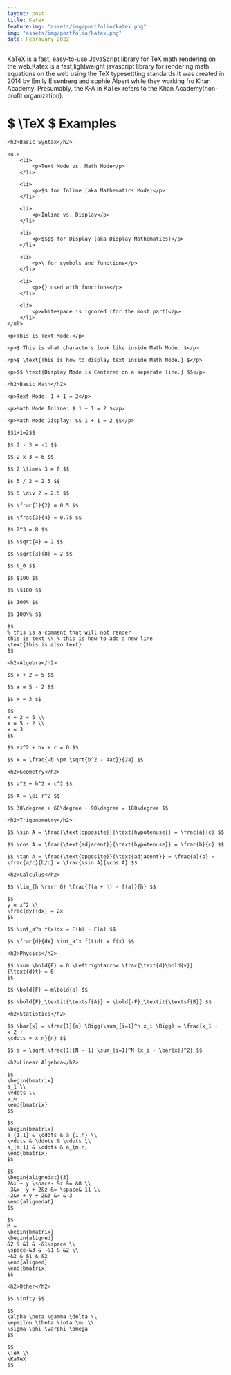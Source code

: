 ```yaml
---
layout: post
title: Katex
feature-img: "assets/img/portfolio/katex.png"
img: "assets/img/portfolio/katex.png"
date: Febrauary 2022
---
```

KaTeX is a fast, easy-to-use JavaScript library for TeX math rendering on the web.Katex is a fast,lightweight javascript library for rendering math equations on the web using the TeX typesettting standards.It was created in 2014 by Emily Eisenberg and sophie Alpert while they working fro Khan Academy. Presumably, the K-A in KaTex refers to the Khan Academy(non-profit organization).

<script>
        document.addEventListener("DOMContentLoaded", function () {
            renderMathInElement(document.body, {
                // customised options
                // • auto-render specific keys, e.g.:
                delimiters: [
                    { left: '$$', right: '$$', display: true },
                    { left: '$', right: '$', display: false },
                    { left: '\\(', right: '\\)', display: false },
                    { left: '\\[', right: '\\]', display: true }
                ],
                // • rendering keys, e.g.:
                throwOnError: false
            });
        });
    </script>
<body>
    <h1>$ \TeX $ Examples</h1>

    <h2>Basic Syntax</h2>

    <ul>
        <li>
            <p>Text Mode vs. Math Mode</p>
        </li>

        <li>
            <p>$$ for Inline (aka Mathematics Mode)</p>
        </li>

        <li>
            <p>Inline vs. Display</p>
        </li>

        <li>
            <p>$$$$ for Display (aka Display Mathematics)</p>
        </li>

        <li>
            <p>\ for symbols and functions</p>
        </li>

        <li>
            <p>{} used with functions</p>
        </li>

        <li>
            <p>whitespace is ignored (for the most part)</p>
        </li>
    </ul>

    <p>This is Text Mode.</p>

    <p>$ This is what characters look like inside Math Mode. $</p>

    <p>$ \text{This is how to display text inside Math Mode.} $</p>

    <p>$$ \text{Display Mode is Centered on a separate line.} $$</p>

    <h2>Basic Math</h2>

    <p>Text Mode: 1 + 1 = 2</p>

    <p>Math Mode Inline: $ 1 + 1 = 2 $</p>

    <p>Math Mode Display: $$ 1 + 1 = 2 $$</p>

    $$1+1=2$$

    $$ 2 - 3 = -1 $$

    $$ 2 x 3 = 6 $$

    $$ 2 \times 3 = 6 $$

    $$ 5 / 2 = 2.5 $$

    $$ 5 \div 2 = 2.5 $$

    $$ \frac{1}{2} = 0.5 $$

    $$ \frac{3}{4} = 0.75 $$

    $$ 2^3 = 8 $$

    $$ \sqrt{4} = 2 $$

    $$ \sqrt[3]{8} = 2 $$

    $$ t_0 $$

    $$ $100 $$

    $$ \$100 $$

    $$ 100% $$

    $$ 100\% $$

    $$
    % this is a comment that will not render
    this is text \\ % this is how to add a new line
    \text{this is also text}
    $$

    <h2>Algebra</h2>

    $$ x + 2 = 5 $$

    $$ x = 5 - 2 $$

    $$ x = 3 $$

    $$
    x + 2 = 5 \\
    x = 5 - 2 \\
    x = 3
    $$

    $$ ax^2 + bx + c = 0 $$

    $$ x = \frac{-b \pm \sqrt{b^2 - 4ac}}{2a} $$

    <h2>Geometry</h2>

    $$ a^2 + b^2 = c^2 $$

    $$ A = \pi r^2 $$

    $$ 30\degree + 60\degree + 90\degree = 180\degree $$

    <h2>Trigonometry</h2>

    $$ \sin A = \frac{\text{opposite}}{\text{hypotenuse}} = \frac{a}{c} $$

    $$ \cos A = \frac{\text{adjacent}}{\text{hypotenuse}} = \frac{b}{c} $$

    $$ \tan A = \frac{\text{opposite}}{\text{adjacent}} = \frac{a}{b} =
    \frac{a/c}{b/c} = \frac{\sin A}{\cos A} $$

    <h2>Calculus</h2>

    $$ \lim_{h \rarr 0} \frac{f(a + h) - f(a)}{h} $$

    $$
    y = x^2 \\
    \frac{dy}{dx} = 2x
    $$

    $$ \int_a^b f(x)dx = F(b) - F(a) $$

    $$ \frac{d}{dx} \int_a^x f(t)dt = f(x) $$

    <h2>Physics</h2>

    $$ \sum \bold{F} = 0 \Leftrightarrow \frac{\text{d}\bold{v}}{\text{d}t} = 0
    $$

    $$ \bold{F} = m\bold{a} $$

    $$ \bold{F}_\textit{\textsf{A}} = \bold{-F}_\textit{\textsf{B}} $$

    <h2>Statistics</h2>

    $$ \bar{x} = \frac{1}{n} \Bigg(\sum_{i=1}^n x_i \Bigg) = \frac{x_1 + x_2 +
    \cdots + x_n}{n} $$

    $$ s = \sqrt{\frac{1}{N - 1} \sum_{i=1}^N (x_i - \bar{x})^2} $$

    <h2>Linear Algebra</h2>

    $$
    \begin{bmatrix}
    a_1 \\
    \vdots \\
    a_m
    \end{bmatrix}
    $$

    $$
    \begin{bmatrix}
    a_{1,1} & \cdots & a_{1,n} \\
    \vdots & \ddots & \vdots \\
    a_{m,1} & \cdots & a_{m,n}
    \end{bmatrix}
    $$

    $$
    \begin{alignedat}{3}
    2&x + y \space- &z &= &8 \\
    -3&x -y + 2&z &= \space&-11 \\
    -2&x + y + 2&z &= &-3
    \end{alignedat}
    $$

    $$
    M =
    \begin{bmatrix}
    \begin{aligned}
    &2 & &1 & -&1\space \\
    \space-&3 & -&1 & &2 \\
    -&2 & &1 & &2
    \end{aligned}
    \end{bmatrix}
    $$

    <h2>Other</h2>

    $$ \infty $$

    $$
    \alpha \beta \gamma \delta \\
    \epsilon \theta \iota \mu \\
    \sigma \phi \varphi \omega
    $$

    $$
    \TeX \\
    \KaTeX
    $$









